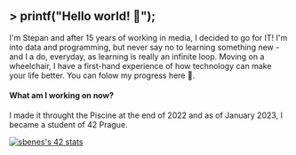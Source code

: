 ## > printf("Hello world! 👋");

I'm Stepan and after 15 years of working in media, I decided to go for IT! I'm into data and programming, but never say no to learning something new - and I a do, everyday, as learning is really an infinite loop. Moving on a wheelchair, I have a first-hand experience of how technology can make your life better. You can folow my progress here 💪.

#### What am I working on now? 
I made it throught the Piscine at the end of 2022 and as of January 2023, I became a student of 42 Prague. 



<!--
**birkofcz/birkofcz** is a ✨ _special_ ✨ repository because its `README.md` (this file) appears on your GitHub profile.

Here are some ideas to get you started:

- 🔭 I’m currently working on ...
- 🌱 I’m currently learning ...
- 👯 I’m looking to collaborate on ...
- 🤔 I’m looking for help with ...
- 💬 Ask me about ...
- 📫 How to reach me: ...
- 😄 Pronouns: ...
- ⚡ Fun fact: ...
-->

<a href="https://github.com/JaeSeoKim/badge42"><img src="https://badge42.vercel.app/api/v2/clhxhut3v002508l6ma7ao1xq/stats?cursusId=21&coalitionId=314" alt="sbenes's 42 stats" /></a>


